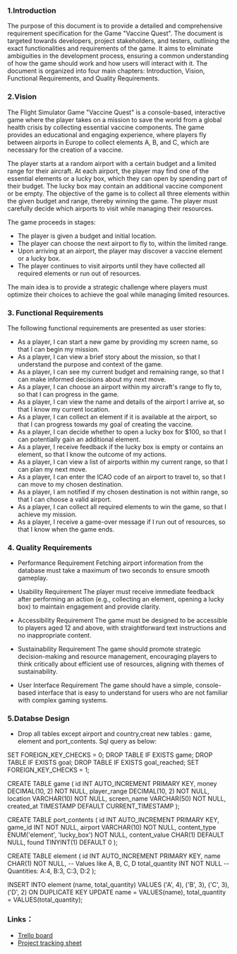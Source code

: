### 1.Introduction

The purpose of this document is to provide a detailed and comprehensive requirement specification for the Game "Vaccine Quest". The document is targeted towards developers, project stakeholders, and testers, outlining the exact functionalities and requirements of the game. It aims to eliminate ambiguities in the development process, ensuring a common understanding of how the game should work and how users will interact with it. The document is organized into four main chapters: Introduction, Vision, Functional Requirements, and Quality Requirements.

### 2.Vision

The Flight Simulator Game "Vaccine Quest" is a console-based, interactive game where the player takes on a mission to save the world from a global health crisis by collecting essential vaccine components. The game provides an educational and engaging experience, where players fly between airports in Europe to collect elements A, B, and C, which are necessary for the creation of a vaccine.

The player starts at a random airport with a certain budget and a limited range for their aircraft. At each airport, the player may find one of the essential elements or a lucky box, which they can open by spending part of their budget. The lucky box may contain an additional vaccine component or be empty. The objective of the game is to collect all three elements within the given budget and range, thereby winning the game. The player must carefully decide which airports to visit while managing their resources.

The game proceeds in stages:
- The player is given a budget and initial location.
- The player can choose the next airport to fly to, within the limited range.
- Upon arriving at an airport, the player may discover a vaccine element or a lucky box.
- The player continues to visit airports until they have collected all required elements or run out of resources.

The main idea is to provide a strategic challenge where players must optimize their choices to achieve the goal while managing limited resources.

### 3. Functional Requirements
The following functional requirements are presented as user stories:

- As a player, I can start a new game by providing my screen name, so that I can begin my mission.
- As a player, I can view a brief story about the mission, so that I understand the purpose and context of the game.
- As a player, I can see my current budget and remaining range, so that I can make informed decisions about my next move.
- As a player, I can choose an airport within my aircraft's range to fly to, so that I can progress in the game.
- As a player, I can view the name and details of the airport I arrive at, so that I know my current location.
- As a player, I can collect an element if it is available at the airport, so that I can progress towards my goal of creating the vaccine.
- As a player, I can decide whether to open a lucky box for $100, so that I can potentially gain an additional element.
- As a player, I receive feedback if the lucky box is empty or contains an element, so that I know the outcome of my actions.
- As a player, I can view a list of airports within my current range, so that I can plan my next move.
- As a player, I can enter the ICAO code of an airport to travel to, so that I can move to my chosen destination.
- As a player, I am notified if my chosen destination is not within range, so that I can choose a valid airport.
- As a player, I can collect all required elements to win the game, so that I achieve my mission.
- As a player, I receive a game-over message if I run out of resources, so that I know when the game ends.

### 4. Quality Requirements

- Performance Requirement
Fetching airport information from the database must take a maximum of two seconds to ensure smooth gameplay.

- Usability Requirement
The player must receive immediate feedback after performing an action (e.g., collecting an element, opening a lucky box) to maintain engagement and provide clarity.

- Accessibility Requirement
The game must be designed to be accessible to players aged 12 and above, with straightforward text instructions and no inappropriate content.

- Sustainability Requirement
The game should promote strategic decision-making and resource management, encouraging players to think critically about efficient use of resources, aligning with themes of sustainability.

- User Interface Requirement
The game should have a simple, console-based interface that is easy to understand for users who are not familiar with complex gaming systems.

### 5.Databse Design
- Drop all tables except airport and country,creat new tables : game, element and port_contents. Sql query as below:

SET FOREIGN_KEY_CHECKS = 0;
DROP TABLE IF EXISTS game;
DROP TABLE IF EXISTS goal;
DROP TABLE IF EXISTS goal_reached;
SET FOREIGN_KEY_CHECKS = 1;

CREATE TABLE game (
    id INT AUTO_INCREMENT PRIMARY KEY,
    money DECIMAL(10, 2) NOT NULL,
    player_range DECIMAL(10, 2) NOT NULL,
    location VARCHAR(10) NOT NULL,
    screen_name VARCHAR(50) NOT NULL,
    created_at TIMESTAMP DEFAULT CURRENT_TIMESTAMP );

CREATE TABLE port_contents (
    id INT AUTO_INCREMENT PRIMARY KEY,
    game_id INT NOT NULL,
    airport VARCHAR(10) NOT NULL,
    content_type ENUM('element', 'lucky_box') NOT NULL,
    content_value CHAR(1) DEFAULT NULL,
    found TINYINT(1) DEFAULT 0 );

CREATE TABLE element (
    id INT AUTO_INCREMENT PRIMARY KEY,
    name CHAR(1) NOT NULL,  -- Values like A, B, C, D
    total_quantity INT NOT NULL  -- Quantities: A:4, B:3, C:3, D:2
     );

INSERT INTO element (name, total_quantity) VALUES ('A', 4), ('B', 3), ('C', 3), ('D', 2) ON DUPLICATE KEY UPDATE name = VALUES(name), total_quantity = VALUES(total_quantity);

### Links：
- [Trello board](https://trello.com/b/GG9OKmbC/challenger-flight-game-project)
- [Project tracking sheet](https://docs.google.com/spreadsheets/d/1vuq3BxNBDeG4BTiAt0iLGx4ohJ9QgnmPnivLulsLMhw/edit?gid=0#gid=0)
